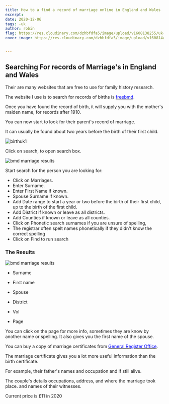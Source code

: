```yaml
---
title: How to a find a record of marriage online in England and Wales
excerpt:
date: 2020-12-06
tags: -uk
author: robin
flag: https://res.cloudinary.com/dzhbfdfa5/image/upload/v1608138255/uk-flag_fxtdvo.jpg
cover_image: https://res.cloudinary.com/dzhbfdfa5/image/upload/v1608144859/wedding_jjifhm.png


---
```


## Searching For records of Marriage's in England and Wales

Their are many websites that are free to use for family history research.

The website I use is to search for records of births is [<span style="color:blue">freebmd</span>](https://www.freebmd.org.uk).

Once you have found the record of birth, it will supply you with the mother's maiden name, for records after 1910.

You can now start to look for their parent's record of marriage.

It can usually be found about two years before the birth of their first child.

![birthuk1](https://res.cloudinary.com/dzhbfdfa5/image/upload/c_scale,h_400,w_600/v1607187929/birthuk1_p3npnb.png)

Click on search, to open search box.

![bmd marriage results](https://res.cloudinary.com/dzhbfdfa5/image/upload/c_scale,h_400,w_600/v1607856574/bmdmarriages_ndxrtc.png)

Start search for the person you are looking for:

- Click on Marriages.
- Enter Surname.
- Enter First Name if known.
- Spouse Surname if known.
- Add Date range to start a year or two before the birth of their first child, up to the birth of the first child.
- Add District if known or leave as all districts.
- Add Counties if known or leave as all counties.
- Click on Phonetic search surnames if you are unsure of spelling,
- The registrar often spelt names phonetically if they didn't know the correct spelling
- Click on Find to run search

### The Results

![bmd marriage results](https://res.cloudinary.com/dzhbfdfa5/image/upload/v1607857864/bmdmarriageres_hpt5ve.png)

- Surname

- First name

- Spouse

- District

- Vol

- Page

You can click on the page for more info, sometimes they are know by another name or spelling. It also gives you the first name of the spouse.

You can buy a copy of marriage certificates from [<span style="color:blue">General Register Office</span>](https://www.gov.uk/order-copy-birth-death-marriage-certificate).

The marriage certificate gives you a lot more useful information than the birth certificate.

For example, their father's names and occupation and if still alive.

The couple's details occupations, address, and where the marriage took place.
and names of their witnesses.

Current price is £11 in 2020
